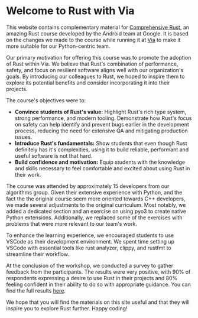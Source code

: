 # Welcome to Rust with Via

This website contains complementary material for 
[Comprehensive Rust](https://google.github.io/comprehensive-rust/), 
an amazing Rust course developed by the Android team at Google. 
It is based on the changes we made to the course while running it at 
[Via](https://ridewithvia.com/)
to make it more suitable for our Python-centric team. 

Our primary motivation for offering this course was to promote the adoption of Rust within Via. 
We believe that Rust's combination of performance, safety, and focus on resilient software aligns well with our organization's goals.
By introducing our colleagues to Rust, we hoped to inspire them to explore its potential benefits and consider incorporating it into their projects.

The course's objectives were to:
* **Convince students of Rust's value:** Highlight Rust's rich type system, strong performance, and modern tooling. 
Demonstrate how Rust's focus on safety can help identify and prevent bugs earlier in the development process, reducing the need for extensive QA and mitigating production issues.
* **Introduce Rust's fundamentals:** Show students that even though Rust definitely has it's complexities, using it to build reliable, performant and useful software is not that hard.
* **Build confidence and motivation:** Equip students with the knowledge and skills necessary to feel comfortable and excited about using Rust in their work.

The course was attended by approximately 15 developers from our algorithms group. Given their extensive experience with Python, and the fact the the original course seem more oriented towards C++ developers, we made several adjustments to the original curriculum. 
Most notably, we added a dedicated section and an exercise on using pyo3 to create native Python extensions. Additionally, we replaced some of the exercises with problems that were more relevant to our team's work.

To enhance the learning experience, we encouraged students to use VSCode as their development environment. We spent time setting up VSCode with essential tools like rust analyzer, clippy, and rustfmt to streamline their workflow.

At the conclusion of the workshop, we conducted a survey to gather feedback from the participants. The results were very positive, with 90% of respondents expressing a desire to use Rust in their projects and 80% feeling confident in their ability to do so with appropriate guidance.
You can find the full results [here](url).

We hope that you will find the materials on this site useful and that they will inspire you to explore Rust further. Happy coding!